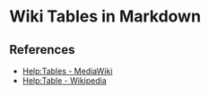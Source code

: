 # Wiki Tables in Markdown

## References

- [Help:Tables - MediaWiki](https://www.mediawiki.org/wiki/Help:Tables)
- [Help:Table - Wikipedia](https://en.wikipedia.org/wiki/Help:Table#Minimalist_table)
